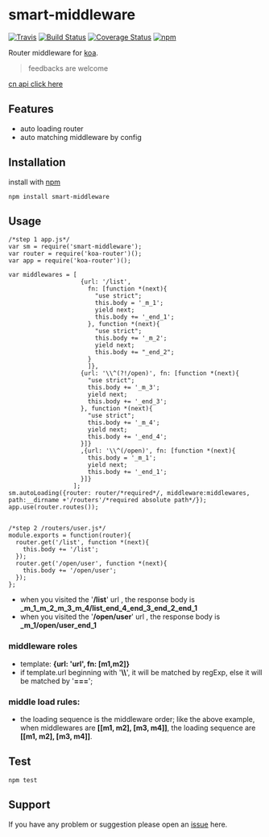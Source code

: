 # smart-middleware

[![Travis](https://img.shields.io/badge/npm-1.0.0-brightgreen.svg?style=flat-square)](https://www.npmjs.com/package/smart-middleware)
[![Build Status](https://travis-ci.org/amenema/smart-middleware.svg?branch=master)](https://travis-ci.org/amenema/smart-middleware)
[![Coverage Status](https://coveralls.io/repos/github/amenema/smart-middleware/badge.svg?branch=master)](https://coveralls.io/github/amenema/smart-middleware?branch=master)
[![npm](https://img.shields.io/npm/l/express.svg?style=flat-square)](https://github.com/amenema/smart-middleware/https://github.com/amenema/smart-middleware/blob/master/LICENSE)
 
 Router middleware for [koa](https://github.com/koajs/koa/).

> feedbacks are welcome


[cn api click here](http://menzhongxin.com/2016/11/17/smart-middleware/)
## Features
* auto loading router
* auto matching middleware by config 

## Installation
install with [npm](https://www.npmjs.com/package/smart-middleware)
```
npm install smart-middleware
```

## Usage
```
/*step 1 app.js*/
var sm = require('smart-middleware');
var router = require('koa-router')();
var app = require('koa-router')();

var middlewares = [
                    {url: '/list',
                      fn: [function *(next){
                        "use strict";
                        this.body = '_m_1';
                        yield next;
                        this.body += '_end_1';
                      }, function *(next){
                        "use strict";
                        this.body += '_m_2';
                        yield next;
                        this.body += "_end_2";
                      }
                      ]},
                    {url: '\\^(?!/open)', fn: [function *(next){
                      "use strict";
                      this.body += '_m_3';
                      yield next;
                      this.body += '_end_3';
                    }, function *(next){
                      "use strict";
                      this.body += '_m_4';
                      yield next;
                      this.body += '_end_4';
                    }]}
                    ,{url: '\\^(/open)', fn: [function *(next){
                      this.body = '_m_1';
                      yield next;
                      this.body += '_end_1';
                    }]}
                  ];
sm.autoLoading({router: router/*required*/, middleware:middlewares, path:__dirname +'/routers'/*required absolute path*/});
app.use(router.routes());


/*step 2 /routers/user.js*/
module.exports = function(router){
  router.get('/list', function *(next){
    this.body += '/list';
  });
  router.get('/open/user', function *(next){
    this.body += '/open/user';
  });
};
```

* when you visited the '**/list**' url , the response body is **\_m_1_m_2_m_3_m_4/list_end_4_end_3_end_2_end_1**
* when you visited the '**/open/user**'  url , the response body is **\_m_1/open/user_end_1** 

### middleware roles
 * template: **\{url: 'url', fn: [m1,m2]}**
 * if template.url beginning with '**\\\\**', it will be matched by regExp, else it will be matched by '**===**'; 

### middle load rules:
* the loading sequence is the middleware order; like the above example, when middlewares are **\[[m1, m2], [m3, m4]]**, 
the loading sequence are **\[[m1, m2], [m3, m4]]**.  

## Test
```
npm test
```

## Support
If you have any problem or suggestion please open an [issue](https://github.com/amenema/smart-middleware/issues) here.


